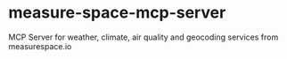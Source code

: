 # measure-space-mcp-server
MCP Server for weather, climate, air quality and geocoding services from measurespace.io
